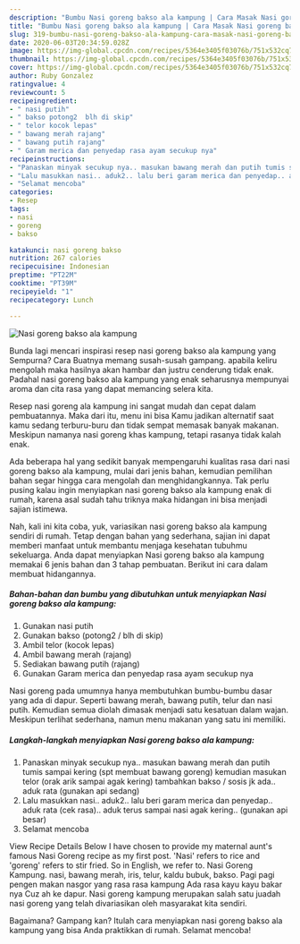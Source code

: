 ```yaml
---
description: "Bumbu Nasi goreng bakso ala kampung | Cara Masak Nasi goreng bakso ala kampung Yang Paling Enak"
title: "Bumbu Nasi goreng bakso ala kampung | Cara Masak Nasi goreng bakso ala kampung Yang Paling Enak"
slug: 319-bumbu-nasi-goreng-bakso-ala-kampung-cara-masak-nasi-goreng-bakso-ala-kampung-yang-paling-enak
date: 2020-06-03T20:34:59.028Z
image: https://img-global.cpcdn.com/recipes/5364e3405f03076b/751x532cq70/nasi-goreng-bakso-ala-kampung-foto-resep-utama.jpg
thumbnail: https://img-global.cpcdn.com/recipes/5364e3405f03076b/751x532cq70/nasi-goreng-bakso-ala-kampung-foto-resep-utama.jpg
cover: https://img-global.cpcdn.com/recipes/5364e3405f03076b/751x532cq70/nasi-goreng-bakso-ala-kampung-foto-resep-utama.jpg
author: Ruby Gonzalez
ratingvalue: 4
reviewcount: 5
recipeingredient:
- " nasi putih"
- " bakso potong2  blh di skip"
- " telor kocok lepas"
- " bawang merah rajang"
- " bawang putih rajang"
- " Garam merica dan penyedap rasa ayam secukup nya"
recipeinstructions:
- "Panaskan minyak secukup nya.. masukan bawang merah dan putih tumis sampai kering (spt membuat bawang goreng) kemudian masukan telor (orak arik sampai agak kering) tambahkan bakso / sosis jk ada.. aduk rata (gunakan api sedang)"
- "Lalu masukkan nasi.. aduk2.. lalu beri garam merica dan penyedap.. aduk rata (cek rasa).. aduk terus sampai nasi agak kering.. (gunakan api besar)"
- "Selamat mencoba"
categories:
- Resep
tags:
- nasi
- goreng
- bakso

katakunci: nasi goreng bakso 
nutrition: 267 calories
recipecuisine: Indonesian
preptime: "PT22M"
cooktime: "PT39M"
recipeyield: "1"
recipecategory: Lunch

---
```



![Nasi goreng bakso ala kampung](https://img-global.cpcdn.com/recipes/5364e3405f03076b/751x532cq70/nasi-goreng-bakso-ala-kampung-foto-resep-utama.jpg)

Bunda lagi mencari inspirasi resep nasi goreng bakso ala kampung yang Sempurna? Cara Buatnya memang susah-susah gampang. apabila keliru mengolah maka hasilnya akan hambar dan justru cenderung tidak enak. Padahal nasi goreng bakso ala kampung yang enak seharusnya mempunyai aroma dan cita rasa yang dapat memancing selera kita.

Resep nasi goreng ala kampung ini sangat mudah dan cepat dalam pembuatannya. Maka dari itu, menu ini bisa Kamu jadikan alternatif saat kamu sedang terburu-buru dan tidak sempat memasak banyak makanan. Meskipun namanya nasi goreng khas kampung, tetapi rasanya tidak kalah enak.

Ada beberapa hal yang sedikit banyak mempengaruhi kualitas rasa dari nasi goreng bakso ala kampung, mulai dari jenis bahan, kemudian pemilihan bahan segar hingga cara mengolah dan menghidangkannya. Tak perlu pusing kalau ingin menyiapkan nasi goreng bakso ala kampung enak di rumah, karena asal sudah tahu triknya maka hidangan ini bisa menjadi sajian istimewa.


Nah, kali ini kita coba, yuk, variasikan nasi goreng bakso ala kampung sendiri di rumah. Tetap dengan bahan yang sederhana, sajian ini dapat memberi manfaat untuk membantu menjaga kesehatan tubuhmu sekeluarga. Anda dapat menyiapkan Nasi goreng bakso ala kampung memakai 6 jenis bahan dan 3 tahap pembuatan. Berikut ini cara dalam membuat hidangannya.

<!--inarticleads1-->

##### Bahan-bahan dan bumbu yang dibutuhkan untuk menyiapkan Nasi goreng bakso ala kampung:

1. Gunakan  nasi putih
1. Gunakan  bakso (potong2 / blh di skip)
1. Ambil  telor (kocok lepas)
1. Ambil  bawang merah (rajang)
1. Sediakan  bawang putih (rajang)
1. Gunakan  Garam merica dan penyedap rasa ayam secukup nya


Nasi goreng pada umumnya hanya membutuhkan bumbu-bumbu dasar yang ada di dapur. Seperti bawang merah, bawang putih, telur dan nasi putih. Kemudian semua diolah dimasak menjadi satu kesatuan dalam wajan. Meskipun terlihat sederhana, namun menu makanan yang satu ini memiliki. 

<!--inarticleads2-->

##### Langkah-langkah menyiapkan Nasi goreng bakso ala kampung:

1. Panaskan minyak secukup nya.. masukan bawang merah dan putih tumis sampai kering (spt membuat bawang goreng) kemudian masukan telor (orak arik sampai agak kering) tambahkan bakso / sosis jk ada.. aduk rata (gunakan api sedang)
1. Lalu masukkan nasi.. aduk2.. lalu beri garam merica dan penyedap.. aduk rata (cek rasa).. aduk terus sampai nasi agak kering.. (gunakan api besar)
1. Selamat mencoba


View Recipe Details Below I have chosen to provide my maternal aunt&#39;s famous Nasi Goreng recipe as my first post. &#39;Nasi&#39; refers to rice and &#39;goreng&#39; refers to stir fried. So in English, we refer to. Nasi Goreng Kampung. nasi, bawang merah, iris, telur, kaldu bubuk, bakso. Pagi pagi pengen makan nasgor yang rasa rasa kampung Ada rasa kayu kayu bakar nya Cuz ah ke dapur. Nasi goreng kampung merupakan salah satu juadah nasi goreng yang telah divariasikan oleh masyarakat kita sendiri. 

Bagaimana? Gampang kan? Itulah cara menyiapkan nasi goreng bakso ala kampung yang bisa Anda praktikkan di rumah. Selamat mencoba!
